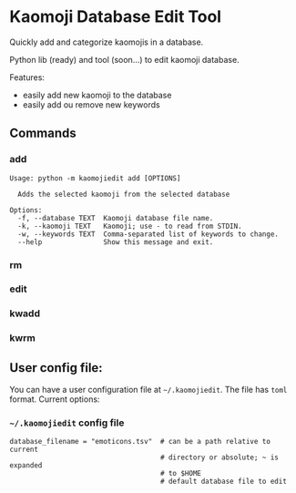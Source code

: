 # Kaomoji Database Edit Tool

Quickly add and categorize kaomojis in a database.

Python lib (ready) and tool (soon...) to edit kaomoji database.

Features:

* easily add new kaomoji to the database
* easily add ou remove new keywords

## Commands

### add

```
Usage: python -m kaomojiedit add [OPTIONS]

  Adds the selected kaomoji from the selected database

Options:
  -f, --database TEXT  Kaomoji database file name.
  -k, --kaomoji TEXT   Kaomoji; use - to read from STDIN.
  -w, --keywords TEXT  Comma-separated list of keywords to change.
  --help               Show this message and exit.

```

### rm

### edit

### kwadd

### kwrm

## User config file:

You can have a user configuration file at `~/.kaomojiedit`. The file has `toml`
format. Current options:

### `~/.kaomojiedit` config file
```
database_filename = "emoticons.tsv"  # can be a path relative to current
                                     # directory or absolute; ~ is expanded
                                     # to $HOME
                                     # default database file to edit
```
